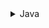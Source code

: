 <details>
<summary>Java</summary>

# Java Tutorial
Lorem ipsum, dolor sit amet consectetur adipisicing elit. Inventore eum ea maiores laudantium eaque sint in. Cumque voluptate quam unde sequi odio!
</details>